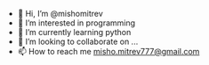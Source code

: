 - 👋 Hi, I’m @mishomitrev
- 👀 I’m interested in programming
- 🌱 I’m currently learning python
- 💞️ I’m looking to collaborate on ...
- 📫 How to reach me misho.mitrev777@gmail.com

<!---
mishomitrev/mishomitrev is a ✨ special ✨ repository because its `README.md` (this file) appears on your GitHub profile.
You can click the Preview link to take a look at your changes.
--->
